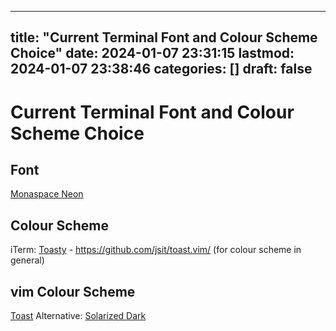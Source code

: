 
---
title: "Current Terminal Font and Colour Scheme Choice"
date: 2024-01-07 23:31:15
lastmod: 2024-01-07 23:38:46
categories: []
draft: false
---


# Current Terminal Font and Colour Scheme Choice
## Font
[Monaspace Neon](https://github.com/githubnext/monaspace)

## Colour Scheme
iTerm: [Toasty](https://gist.github.com/april/d074d759be6738a086478dc822d5018c) - https://github.com/jsit/toast.vim/ (for colour scheme in general)

## vim Colour Scheme
[Toast](https://github.com/jsit/toast.vim/)
Alternative: [Solarized Dark](https://github.com/altercation/vim-colors-solarized)

<!-- #public -->

<!-- {BearID:562F0F56-5103-4061-B0C7-32F778FDFB94} -->
